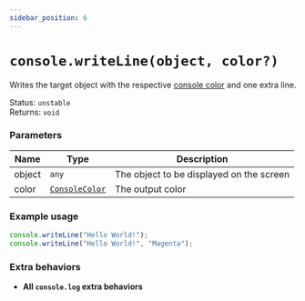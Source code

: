 ```yaml
---
sidebar_position: 6
---
```


# `console.writeLine(object, color?)`

Writes the target object with the respective [console color](https://learn.microsoft.com/en-us/dotnet/api/system.consolecolor?view=net-6.0) and one extra line.

Status: `unstable` <br />
Returns: `void`

### Parameters

| Name | Type | Description |
| ---- | ---- | ----------- |
| object | `any` | The object to be displayed on the screen |
| color | [`ConsoleColor`](https://learn.microsoft.com/en-us/dotnet/api/system.consolecolor?view=net-6.0) | The output color |

### Example usage

```ts
console.writeLine("Hello World!");
console.writeLine("Hello World!", "Magenta");
```

### Extra behaviors

- **All `console.log` extra behaviors**